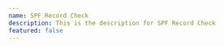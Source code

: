 ```yaml
---
name: SPF Record Check
description: This is the description for SPF Record Check
featured: false
---
```

